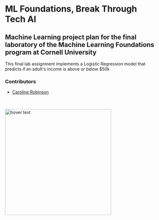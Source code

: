 # ML Foundations, Break Through Tech AI
## Machine Learning project plan for the final laboratory of the Machine Learning Foundations program at Cornell University

This final lab assignment implements a Logistic Regression model that predicts if an adult's income is above or below $50k

### Contributors
* [Caroline Robinson](https://github.com/cbellerob)

<br></br>
<img src="https://tech.cornell.edu/wp-content/uploads/2020/01/4.png" width="350" title="hover text">
